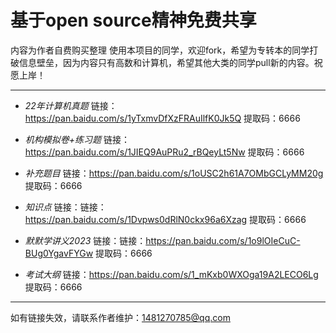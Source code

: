 # 基于open source精神免费共享
内容为作者自费购买整理
使用本项目的同学，欢迎fork，希望为专转本的同学打破信息壁垒，因为内容只有高数和计算机，希望其他大类的同学pull新的内容。祝愿上岸！
*****
 * _22年计算机真题_     链接：https://pan.baidu.com/s/1yTxmvDfXzFRAuIlfK0Jk5Q 提取码：6666

 *  _机构模拟卷+练习题_ 链接：https://pan.baidu.com/s/1JIEQ9AuPRu2_rBQeyLt5Nw 提取码：6666
  
 *  _补充题目_          链接：https://pan.baidu.com/s/1oUSC2h61A7OMbGCLyMM20g 提取码：6666

 *  _知识点_            链接：链接：https://pan.baidu.com/s/1Dvpws0dRlN0ckx96a6Xzag 提取码：6666


 *  _默默学讲义2023_    链接：链接：https://pan.baidu.com/s/1o9lOIeCuC-BUg0YgavFYGw 提取码：6666

 *  _考试大纲_          链接：https://pan.baidu.com/s/1_mKxb0WXOga19A2LECO6Lg 提取码：6666
 


****
如有链接失效，请联系作者维护：1481270785@qq.com
